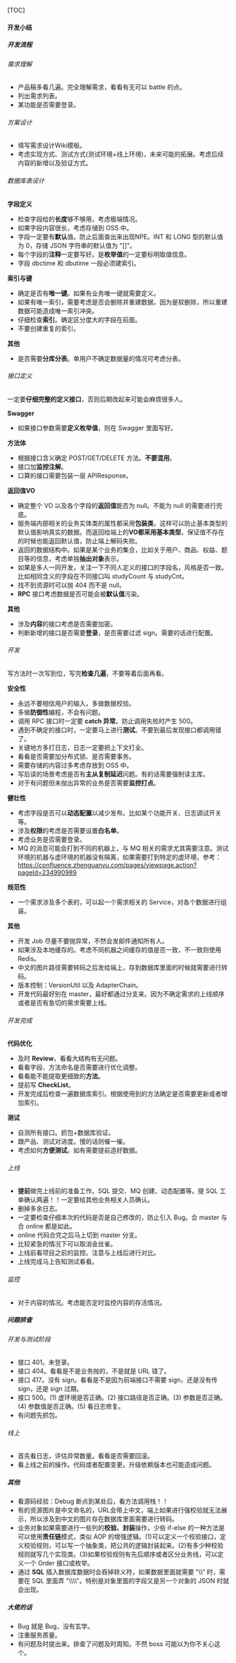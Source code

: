 [TOC]

#### 开发小结

##### 开发流程

###### 需求理解

- 产品稿多看几遍。完全理解需求，看看有无可以 battle 的点。
- 列出需求列表。
- 某功能是否需要登录。

###### 方案设计

- 填写需求设计Wiki模板。
- 考虑实现方式、测试方式(测试环境+线上环境)，未来可能的拓展。考虑后续内容的新增以及验证方式。

###### 数据库表设计

**字段定义**

- 检查字段给的**长度**够不够用，考虑极端情况。
- 如果字段内容很长，考虑存储到 OSS 中。
- 字段一定要有**默认**值。防止后面查出来出现NPE。INT 和 LONG 型的默认值为 0，存储 JSON 字符串的默认值为 "[]"。
- 每个字段的**注释**一定要写好。是**枚举值**的一定要标明取值信息。
- 字段 dbctime 和 dbutime 一般必须建索引。

**索引与键**

- 确定是否有**唯一键**。如果有业务唯一键就需要定义。
- 如果有唯一索引，需要考虑是否会删除并重建数据，因为是软删除，所以重建数据可能造成唯一索引冲突。
- 仔细检查**索引**。确定区分度大的字段在前面。
- 不要创建重复的索引。

**其他**

- 是否需要**分库分表**。单用户不确定数据量的情况可考虑分表。

###### 接口定义

一定要**仔细完整的定义接口**，否则后期改起来可能会麻烦很多人。

**Swagger**

- 如果接口参数需要**定义枚举值**，则在 Swagger 里面写好。

**方法体**

- 根据接口含义确定 POST/GET/DELETE 方法。**不要混用**。
- 接口加**监控注解**。
- 口算的接口需要包装一层 APIResponse。

**返回值VO**

- 确定整个 VO 以及各个字段的**返回值**能否为 null。不能为 null 的需要进行兜底。
- 服务端内部相关的业务实体类的属性都采用**包装类**，这样可以防止基本类型的默认值影响真实的数据。而返回给端上的**VO都采用基本类型**，保证值不存在的时候也能返回默认值，防止端上解码失败。
- 返回的数据结构中。如果是某个业务的集合，比如关于用户、商品、权益、题目等的信息，考虑单独**抽出对象**表示。
- 如果是多人一同开发，关注一下不同人定义的接口的字段名，风格是否一致。比如相同含义的字段在不同接口叫 studyCount 与 studyCnt。
- 找不到资源时可以抛 404 而不是 null。
- **RPC** 接口考虑数据是否可能会被**默认值**污染。

**其他**

- 涉及**内容**的接口考虑是否需要加密。
- 判断新增的接口是否需要**登录**，是否需要过滤 sign。需要的话进行配置。

###### 开发

写方法时一次写到位，写完**检查几遍**，不要等着后面再看。

**安全性**

- 永远不要相信用户的输入，多做数据校验。
- 多做**防御性**编程，不会有问题。
- 调用 RPC 接口时一定要 **catch 异常**。防止调用失败时产生 500。
- 遇到不确定的接口时，一定要马上进行**测试**。不要到最后发现接口都调用错了。
- 关键地方多打日志，日志一定要把上下文打全。
- 看看是否需要加分布式锁、是否需要事务。
- 需要存储的内容过多考虑存放到 OSS 中。
- 写后读的场景考虑是否有**主从复制延迟**问题。有的话需要强制读主库。
- 对于有问题但未抛出异常的业务是否需要**监控打点**。

**健壮性**

- 考虑字段是否可以**动态配置**以减少发布。比如某个功能开关、日志调试开关等。
- 涉及**权限**的考虑是否需要设置**白名单**。
- 考虑业务是否需要登录。
- MQ 的消息可能会打到不同的机器上，与 MQ 相关的需求尤其需要注意。测试环境的机器与虚环境的机器没有隔离，如果需要打到特定的虚环境，参考：https://confluence.zhenguanyu.com/pages/viewpage.action?pageId=234990989

**规范性**

- 一个需求涉及多个表的，可以起一个需求相关的 Service，对各个数据进行组装。

**其他**

- 开发 Job 尽量不要抛异常，不然会发邮件通知所有人。
- 如果涉及本地缓存的。考虑不同机器之间缓存的值是否一致，不一致则使用 Redis。
- 中文的图片路径需要转码之后发给端上，存到数据库里面的时候就需要进行转码。
- 版本控制：VersionUtil 以及 AdapterChain。
- 开发代码最好别在 master，最好都通过分支来。因为不确定需求的上线顺序或者是否有急切的需求需要上线。

###### 开发完成

**代码优化**

- 及时 **Review**，看看大结构有无问题。
- 看看字段、方法命名是否需要进行优化调整。
- 看看能不能提取更细致的**方法**。
- 提前写 **CheckList**。
- 开发完成后检查一遍数据库索引。根据使用到的方法确定是否需要更新或者增加索引。

**测试**

- 自测所有接口。抓包+数据库验证。
- 跟产品、测试对进度。慢的话则催一催。
- 考虑如何**方便测试**。如有需要提前造好数据。

###### 上线

- **提前**做完上线前的准备工作。SQL 提交、MQ 创建、动态配置等。提 SQL 工单确认两遍！！一定要给其他业务相关人员确认。
- 删掉多余日志。
- 一定要检查仔细本次的代码是否是自己修改的，防止引入 Bug。合 master 与合 online 都是如此。
- online 代码合完之后马上切到 master 分支。
- 比较紧急的情况下可以取消金丝雀。
- 上线前看项目之前的监控。注意与上线后进行对比。
- 上线完成马上告知测试看看。

###### 监控

- 对于内容的情况。考虑能否定时监控内容的存活情况。

##### 问题排查

###### 开发与测试阶段

- 接口 401。未登录。
- 接口 404。看看是不是业务抛的，不是就是 URL 错了。
- 接口 417。没有 sign。看看是不是因为前端接口不需要 sign，还是没有传 sign，还是 sign 过期。
- 接口 500。(1) 虚环境是否正确。(2) 接口路径是否正确。(3) 参数是否正确。(4) 参数值是否正确。(5) 看日志修复。
- 有问题先抓包。

###### 线上

- 首先看日志，评估异常数量。看看是否需要回滚。
- 看上线之前的操作。代码或者配置变更。升级依赖版本也可能造成问题。

##### 其他

- 看源码经验：Debug 断点到某处后，看方法调用栈！！
- 有的资源图片是中文命名的，URL会带上中文，端上如果进行强校验就无法展示，所以涉及到中文的图片存在数据库里面需要进行转码。
- 业务对象如果需要进行一些列的**校验、封装**操作，少些 if-else 的一种方法是可以使用**责任链**模式，类似 AOP 的增强逻辑。(1)可以定义一个校验接口，定义校验规则，可以写一个抽象类，把公共的逻辑封装起来。(2)有多少种校验规则就写几个实现类。(3)如果校验规则有先后顺序或者区分业务线，可以定义一个 Order 接口或枚举。
- 通过 **SQL** 插入数据库数据时会吞掉转义符，如果数据里面就需要 "\\\\" 时，需要在 SQL 里面弄 "\\\\\\\\\"。特别是对象里面的字段又是另一个对象的 JSON 时就会出现。

##### 大佬的话

- Bug 就是 Bug，没有玄学。
- 注重服务质量。
- 有问题及时提出来。排查了问题及时周知。不然 boss 可能以为你不关心这个。

